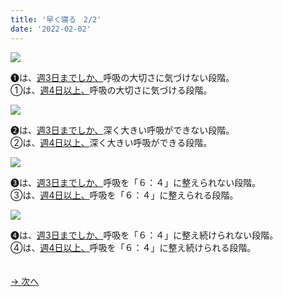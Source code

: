 ```yaml
---
title: '早く寝る　2/2'
date: '2022-02-02'
---
```

![](/images/a_01_.jpg)

➊は、[週3日までしか、]()呼吸の大切さに気づけない段階。   
①は、[週4日以上、]()呼吸の大切さに気づける段階。

![](/images/a_02_.jpg)

➋は、[週3日までしか、]()深く大きい呼吸ができない段階。   
②は、[週4日以上、]()深く大きい呼吸ができる段階。

![](/images/a_03_.jpg)

➌は、[週3日までしか、]()呼吸を「６：４」に整えられない段階。   
③は、[週4日以上、]()呼吸を「６：４」に整えられる段階。

![](/images/a_04_.jpg)

➍は、[週3日までしか、]()呼吸を「６：４」に整え続けられない段階。    
④は、[週4日以上、]()呼吸を「６：４」に整え続けられる段階。

　  
[ → 次へ ](/posts/01-4)
